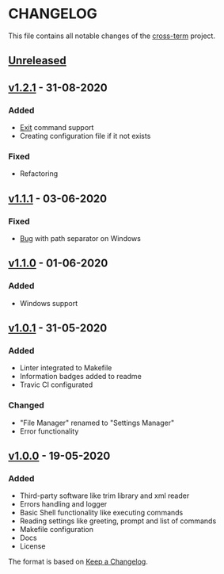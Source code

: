 # CHANGELOG
This file contains all notable changes of the [cross-term](https://github.com/yehorbk/cross-term) project.

## [Unreleased](https://github.com/yehorbk/cross-term/commits/master)

## [v1.2.1](https://github.com/yehorbk/cross-term/releases/tag/v1.2.1) - 31-08-2020

### Added

- [Exit](https://github.com/yehorbk/cross-term/issues/3) command support
- Creating configuration file if it not exists

### Fixed

- Refactoring

## [v1.1.1](https://github.com/yehorbk/cross-term/releases/tag/v1.1.1) - 03-06-2020

### Fixed

- [Bug](https://github.com/yehorbk/cross-term/issues/4) with path separator on Windows

## [v1.1.0](https://github.com/yehorbk/cross-term/releases/tag/v1.1.0) - 01-06-2020

### Added

- Windows support

## [v1.0.1](https://github.com/yehorbk/cross-term/releases/tag/v1.0.1) - 31-05-2020

### Added

- Linter integrated to Makefile
- Information badges added to readme
- Travic CI configurated

### Changed

- "File Manager" renamed to "Settings Manager"
- Error functionality

## [v1.0.0](https://github.com/yehorbk/cross-term/releases/tag/v1.0.0) - 19-05-2020

### Added

- Third-party software like trim library and xml reader
- Errors handling and logger
- Basic Shell functionality like executing commands
- Reading settings like greeting, prompt and list of commands
- Makefile configuration
- Docs
- License

The format is based on [Keep a Changelog](https://keepachangelog.com/en/1.0.0/).
